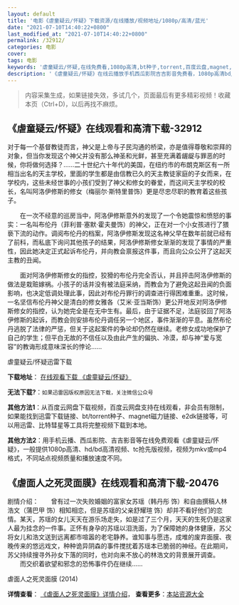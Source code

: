 ```yaml
---
layout: default
title: '电影《虐童疑云/怀疑》下载资源/在线播放/视频地址/1080p/高清/蓝光'
date: "2021-07-10T14:40:22+0800"
last_modified_at: "2021-07-10T14:40:22+0800"
permalink: /32912/
categories: 电影
cover:
tags: 电影
keywords: '虐童疑云/怀疑,在线免费看,1080p高清,bt种子,torrent,百度云盘,magnet,磁力链,迅雷下载资源'
description: '《虐童疑云/怀疑》在线云播放手机西瓜影院吉吉影音免费看，1080p高清bd/hd未删减完整版和tc抢先枪版，mkv/mp4格式，附带bt/torrent种子、magnet/磁力链、百度云盘、网盘资源迅雷下载链接'
---
```


>内容采集生成，如果链接失效，多试几个，页面最后有更多精彩视频！收藏本页（Ctrl+D)，以后再找不麻烦。


## 《虐童疑云/怀疑》在线观看和高清下载-32912

对于每一个基督教徒而言，神父是上帝与子民沟通的桥梁，亦是值得尊敬和崇拜的对象，但当你发现这个神父并没有那么神圣和光鲜，甚至充满着龌龊与罪恶的时候，你将做何选择？&hellip;…二十世纪六十年代的美国，在纽约市的布朗克斯区有一所相当出名的天主学校，里面的学生都是由信教已久的天主教徒家庭的子女而来，在学校内，这些未经世事的小孩们受到了神父和修女的眷爱，而这间天主学校的校长，名叫阿洛伊修斯的修女（梅丽尔&middot;斯特里普饰）更是尽忠尽职的教育着这些孩子。</p>　　在一次不经意的巡房当中，阿洛伊修斯意外的发现了一个令她震惊和愤怒的事实：一名叫布伦丹（菲利普&middot;塞默·霍夫曼饰）的神父，正在对一个小女孩进行了猥亵下流的动作。调阅布伦丹的档案，阿洛伊修斯发现这名神父早在数年前就已经有了前科，而私底下询问其他孩子的结果，阿洛伊修斯修女渐渐的发现了事情的严重性，因此她决定正式起诉布伦丹，并向教会禀报这件事，而且向公众公开了这起天主教的丑闻。</p>　　面对阿洛伊修斯修女的指控，狡猾的布伦丹完全否认，并且抨击阿洛伊修斯的做法是栽赃嫁祸。小孩子的话并没有被法庭采纳，而教会为了避免这起丑闻的负面影响，也决定低调处理此事，因此对布伦丹罪行的调查进行得困难重重。这时候，一名坚信布伦丹神父是清白的修女雅各（艾米&middot;亚当斯饰）更公开地反对阿洛伊修斯修女的指控，认为她完全是在无中生有。最后，由于证据不足，法庭驳回了阿洛伊修斯的起诉，而教会则安排布伦丹调任另一个地区，事件渐渐的平息。虽然布伦丹逃脱了法律的严惩，但关于这起案件的争论却仍然在继续。老修女成功地保护了自己的学生；但平白无故的不信任以及由此产生的偏执、冷漠，却与神&ldquo;爱与宽容”的教诲形成意味深长的悖论……


虐童疑云/怀疑迅雷下载

**下载地址**： [在线观看下载 《虐童疑云/怀疑》](https://www.993dy.com//vod-detail-id-15863.html) 


**无法下载?**：`如果迅雷因版权原因无法下载，关注微信公众号 `

**其他方法1**：从百度云网盘下载视频，百度云网盘支持在线观看，非会员有限制，如果能找到迅雷下载链接、bt/torrent种子、magnet磁力链接、e2dk链接等，可以用迅雷、比特彗星等工具将完整视频下载到本地。

**其他方法2**：用手机云播、西瓜影院、吉吉影音等在线免费观看《虐童疑云/怀疑》，一般提供1080p高清、hd/bd高清视频、tc抢先版视频，视频为mkv或mp4格式，不同站点视频质量和播放速度不同。


## 《虐面人之死灵面膜》在线观看和高清下载-20476

剧情介绍：　　曾有过一次失败婚姻的富家女苏瑶（韩丹彤 饰）和自由撰稿人林浩文（蒲巴甲 饰）相知相恋，但是苏瑶的父亲舒耀瑄 饰）却并不看好他们的恋情。某天，苏瑶的女儿天天在游乐场走失，如是过了三个月，天天的生死仍是这家人最为挂念的一件事。正怀有身孕的苏瑶以泪洗面，为了保障她的身体健康，苏父将女儿和浩文送到远离都市喧嚣的老宅静养。谁知事与愿违，成堆的废弃面膜、夜晚传来的悠远戏文，种种诡异阴森的事件搅扰着苏瑶本已脆弱的神经。在此期间，苏父持续搜寻外孙女下落的同时，也对向来不放心的林浩文的背景展开调查。  　　而交织着欲望和邪念的恐怖事件仍在继续……


虐面人之死灵面膜 (2014)

**详情查看**： [《虐面人之死灵面膜》详情介绍](/movie/20476/)， **查看更多**：[本站资源大全](/movie/t/all/)


